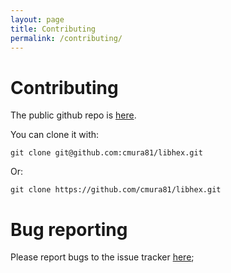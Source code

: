 ```yaml
---
layout: page
title: Contributing
permalink: /contributing/
---
```

# Contributing

The public github repo is [here](http://github.com/cmura81/libhex).

You can clone it with:
```
git clone git@github.com:cmura81/libhex.git
```

Or:
```
git clone https://github.com/cmura81/libhex.git
```

# Bug reporting

Please report bugs to the issue tracker [here](http://github.com/cmura81/libhex/issues);
